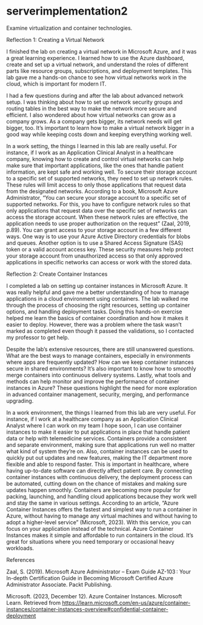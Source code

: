 # serverimplementation2
Examine virtualization and container technologies.

Reflection 1: Creating a Virtual Network

I finished the lab on creating a virtual network in Microsoft Azure, and it was a great learning experience. I learned how to use the Azure dashboard, create and set up a virtual network, and understand the roles of different parts like resource groups, subscriptions, and deployment templates. This lab gave me a hands-on chance to see how virtual networks work in the cloud, which is important for modern IT.

I had a few questions during and after the lab about advanced network setup. I was thinking about how to set up network security groups and routing tables in the best way to make the network more secure and efficient. I also wondered about how virtual networks can grow as a company grows. As a company gets bigger, its network needs will get bigger, too. It’s important to learn how to make a virtual network bigger in a good way while keeping costs down and keeping everything working well.

In a work setting, the things I learned in this lab are really useful. For instance, if I work as an Application Clinical Analyst in a healthcare company, knowing how to create and control virtual networks can help make sure that important applications, like the ones that handle patient information, are kept safe and working well. To secure their storage account to a specific set of supported networks, they need to set up network rules. These rules will limit access to only those applications that request data from the designated networks. According to a book, Microsoft Azure Administrator, “You can secure your storage account to a specific set of supported networks. For this, you have to configure network rules so that only applications that request data over the specific set of networks can access the storage account. When these network rules are effective, the application needs to use proper authorization on the request” (Zaal, 2019, p.89). You can grant access to your storage account in a few different ways. One way is to use your Azure Active Directory credentials for blobs and queues. Another option is to use a Shared Access Signature (SAS) token or a valid account access key. These security measures help protect your storage account from unauthorized access so that only approved applications in specific networks can access or work with the stored data.

Reflection 2: Create Container Instances

I completed a lab on setting up container instances in Microsoft Azure. It was really helpful and gave me a better understanding of how to manage applications in a cloud environment using containers. The lab walked me through the process of choosing the right resources, setting up container options, and handling deployment tasks. Doing this hands-on exercise helped me learn the basics of container coordination and how it makes it easier to deploy. However, there was a problem where the task wasn’t marked as completed even though it passed the validations, so I contacted my professor to get help.

Despite the lab’s extensive resources, there are still unanswered questions. What are the best ways to manage containers, especially in environments where apps are frequently updated? How can we keep container instances secure in shared environments? It’s also important to know how to smoothly merge containers into continuous delivery systems. Lastly, what tools and methods can help monitor and improve the performance of container instances in Azure? These questions highlight the need for more exploration in advanced container management, security, merging, and performance upgrading.

In a work environment, the things I learned from this lab are very useful. For instance, if I work at a healthcare company as an Application Clinical Analyst where I can work on my team I hope soon, I can use container instances to make it easier to put applications in place that handle patient data or help with telemedicine services. Containers provide a consistent and separate environment, making sure that applications run well no matter what kind of system they’re on. Also, container instances can be used to quickly put out updates and new features, making the IT department more flexible and able to respond faster. This is important in healthcare, where having up-to-date software can directly affect patient care. By connecting container instances with continuous delivery, the deployment process can be automated, cutting down on the chance of mistakes and making sure updates happen smoothly. Containers are becoming more popular for packing, launching, and handling cloud applications because they work well and stay the same in various settings. According to an article, “Azure Container Instances offers the fastest and simplest way to run a container in Azure, without having to manage any virtual machines and without having to adopt a higher-level service” (Microsoft, 2023). With this service, you can focus on your application instead of the technical.  Azure Container Instances makes it simple and affordable to run containers in the cloud. It’s great for situations where you need temporary or occasional heavy workloads.



References

Zaal, S. (2019). Microsoft Azure Administrator – Exam Guide AZ-103 : Your In-depth Certification Guide in Becoming Microsoft Certified Azure Administrator Associate. Packt Publishing.

Microsoft. (2023, December 12). Azure Container Instances. Microsoft Learn. Retrieved from https://learn.microsoft.com/en-us/azure/container-instances/container-instances-overview#confidential-container-deployment

